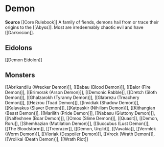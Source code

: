 ﻿---
id: '42'
name: Demon
rarity: Common
source: '[[DATABASE/source/Core Rulebook|Core Rulebook]]'
trait:
- Demon
type: Trait

---
# Demon

**Source** [[Core Rulebook]] 
A family of fiends, demons hail from or trace their origins to the [[Abyss]]. Most are irredeemably chaotic evil and have [[Darkvision]].

## Eidolons

[[Demon Eidolon]]

## Monsters

[[Abrikandilu (Wrecker Demon)]], [[Babau (Blood Demon)]], [[Balor (Fire Demon)]], [[Brimorak (Arson Demon)]], [[Demonic Rabble]], [[Dretch (Sloth Demon)]], [[Ghalzarokh (Tyranny Demon)]], [[Glabrezu (Treachery Demon)]], [[Hezrou (Toad Demon)]], [[Invidiak (Shadow Demon)]], [[Kalavakus (Slaver Demon)]], [[Katpaskir (Nihilism Demon)]], [[Kithangian (Beast Demon)]], [[Marilith (Pride Demon)]], [[Nabasu (Gluttony Demon)]], [[Nalfeshnee (Boar Demon)]], [[Omox (Slime Demon)]], [[Quasit]], [[Demon, Roru]], [[Shemhazian (Mutilation Demon)]], [[Succubus (Lust Demon)]], [[The Bloodstorm]], [[Treerazer]], [[Demon, Urglid]], [[Vavakia]], [[Vermlek (Worm Demon)]], [[Vloriak (Despoiler Demon)]], [[Vrock (Wrath Demon)]], [[Vrolikai (Death Demon)]], [[Wrath Riot]]